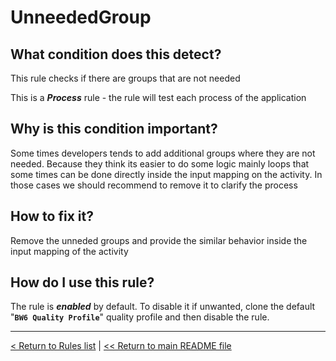 # UnneededGroup

## What condition does this detect?

This rule checks if there are groups that are not needed

This is a ***Process*** rule - the rule will test each process of the application

## Why is this condition important?

Some times developers tends to add additional groups where they are not needed. Because they think its easier to do some logic mainly loops that some times can be done directly inside the input mapping on the activity. In those cases we should recommend to remove it to clarify the process

## How to fix it?

Remove the unneded groups and provide the similar behavior inside the input mapping of the activity

## How do I use this rule?

The rule is **_enabled_** by default. To disable it if unwanted, clone the default "**`BW6 Quality Profile`**" quality profile and then disable the rule.

---
[< Return to Rules list](./RULES.md) |  [<< Return to main README file](../../../README.md)
